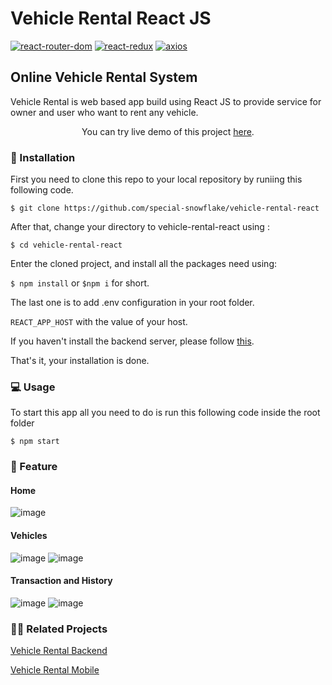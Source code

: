 # Vehicle Rental React JS
[![react-router-dom](https://img.shields.io/badge/react--router--dom-6.2.1-blue)](https://www.npmjs.com/package/react-router-dom)
[![react-redux](https://img.shields.io/badge/react--redux-7.2.6-blue)](https://www.npmjs.com/package/react-redux)
[![axios](https://img.shields.io/badge/axios-0.24.0-blue)](https://www.npmjs.com/package/axios)

## Online Vehicle Rental System

Vehicle Rental is web based app build using React JS to provide service for owner and user who want to rent any vehicle.

<p align='center'>
    You can try live demo of this project
    <a href='http://rentalme.netlify.app/home' target='_blank' >here</a>.
</p>

### 🚀 Installation 
First you need to clone this repo to your local repository by runiing this following code.

``` 
$ git clone https://github.com/special-snowflake/vehicle-rental-react 
```

After that, change your directory to vehicle-rental-react using :

```
$ cd vehicle-rental-react
```

Enter the cloned project, and install all the packages need using:

`$ npm install` or `$npm i` for short.

The last one is to add .env configuration in your root folder.

`REACT_APP_HOST` with the value of your host.

If you haven't install the backend server, please follow [this](https://github.com/special-snowflake/vehicle-rental).  

That's it, your installation is done.

### 💻 Usage
To start this app all you need to do is run this following code inside the root folder 

``` 
$ npm start
```

### 📝 Feature
#### Home
![image](https://user-images.githubusercontent.com/22422287/161435657-c0fda8f5-eb76-4953-b8d8-6a0d83151f1e.png)

#### Vehicles
![image](https://user-images.githubusercontent.com/22422287/161435693-9d89adb9-b3f0-49ec-a2fa-97b8b3aa29e1.png)
![image](https://user-images.githubusercontent.com/22422287/161435711-eee60d11-5c37-443d-8539-7ce1de9375ed.png)

#### Transaction and History
![image](https://user-images.githubusercontent.com/22422287/161435847-997c6092-8328-4729-86c7-3ee42c44faf3.png)
![image](https://user-images.githubusercontent.com/22422287/161435871-e3f00507-4eb8-40e6-8afb-e05cce5b8c1b.png)

### 👨‍🏫 Related Projects
[Vehicle Rental Backend](https://github.com/special-snowflake/vehicle-rental)

[Vehicle Rental Mobile](https://github.com/special-snowflake/vehicle-rental)


